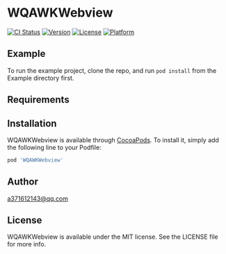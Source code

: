 # WQAWKWebview

[![CI Status](https://img.shields.io/travis/a371612143@qq.com/WQAWKWebview.svg?style=flat)](https://travis-ci.org/a371612143@qq.com/WQAWKWebview)
[![Version](https://img.shields.io/cocoapods/v/WQAWKWebview.svg?style=flat)](https://cocoapods.org/pods/WQAWKWebview)
[![License](https://img.shields.io/cocoapods/l/WQAWKWebview.svg?style=flat)](https://cocoapods.org/pods/WQAWKWebview)
[![Platform](https://img.shields.io/cocoapods/p/WQAWKWebview.svg?style=flat)](https://cocoapods.org/pods/WQAWKWebview)

## Example

To run the example project, clone the repo, and run `pod install` from the Example directory first.

## Requirements

## Installation

WQAWKWebview is available through [CocoaPods](https://cocoapods.org). To install
it, simply add the following line to your Podfile:

```ruby
pod 'WQAWKWebview'
```

## Author

a371612143@qq.com

## License

WQAWKWebview is available under the MIT license. See the LICENSE file for more info.
